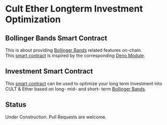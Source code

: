 # Cult Ether Longterm Investment Optimization

## Bollinger Bands Smart Contract
This is about providing [Bollinger Bands](https://deno.land/x/bollinger_bands) related features on-chain.  
This [smart contract](https://github.com/cultfamily-on-github/cult-bollinger-bands-based-investment-smart-contract/blob/main/bollinger-bands.sol) is inspired by the corresponding [Deno Module](https://deno.land/x/bollinger_bands).  


## Investment Smart Contract
This [smart contract](https://github.com/cultfamily-on-github/cult-bollinger-bands-based-investment-smart-contract/blob/main/cult-ether-bollinger-bands-based-investment-smart-contract.sol) can be used to optimize your long term investment into CULT & Ether based on long- mid- and short- term [Bollinger Bands](https://deno.land/x/bollinger_bands).


## Status
Under Construction. Pull Requests are welcome. 
